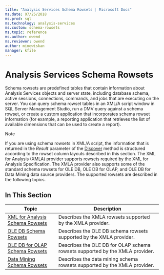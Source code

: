 ```yaml
---
title: "Analysis Services Schema Rowsets | Microsoft Docs"
ms.date: 07/25/2018
ms.prod: sql
ms.technology: analysis-services
ms.custom: schema-rowsets
ms.topic: reference
ms.author: owend
ms.reviewer: owend
author: minewiskan
manager: kfile
---
```

# Analysis Services Schema Rowsets

  Schema rowsets are predefined tables that contain information about Analysis Services objects and server state, including database schema, active sessions, connections, commands, and jobs that are executing on the server. You can query schema rowset tables in an XML/A script window in SQL Server Management Studio, run a DMV query against a schema rowset, or create a custom application that incorporates schema rowset information (for example, a reporting application that retrieves the list of available dimensions that can be used to create a report).  
  
> [!NOTE]  
>  If you are using schema rowsets in XML/A script, the information that is returned in the *Result* parameter of the [Discover](../xmla/xml-elements-methods-discover.md) method is structured according to the rowset column layouts described in this section. The XML for Analysis (XMLA) provider supports rowsets required by the XML for Analysis Specification. The XMLA provider also supports some of the standard schema rowsets for OLE DB, OLE DB for OLAP, and OLE DB for Data Mining data source providers. The supported rowsets are described in the following topics.  
  
## In This Section  
  
|Topic|Description|  
|-----------|-----------------|  
|[XML for Analysis Schema Rowsets](xml/xml-for-analysis-schema-rowsets.md)|Describes the XMLA rowsets supported by the XMLA provider.|  
|[OLE DB Schema Rowsets](ole-db/ole-db-schema-rowsets.md)|Describes the OLE DB schema rowsets supported by the XMLA provider.|  
|[OLE DB for OLAP Schema Rowsets](ole-db-olap/ole-db-for-olap-schema-rowsets.md)|Describes the OLE DB for OLAP schema rowsets supported by the XMLA provider.|  
|[Data Mining Schema Rowsets](data-mining/data-mining-schema-rowsets.md)|Describes the data mining schema rowsets supported by the XMLA provider.| 
